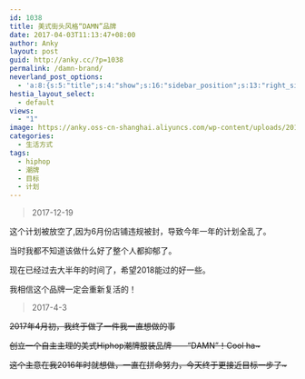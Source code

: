```yaml
---
id: 1038
title: 美式街头风格“DAMN”品牌
date: 2017-04-03T11:13:47+08:00
author: Anky
layout: post
guid: http://anky.cc/?p=1038
permalink: /damn-brand/
neverland_post_options:
  - 'a:8:{s:5:"title";s:4:"show";s:16:"sidebar_position";s:13:"right_sidebar";s:17:"post_format_video";s:0:"";s:21:"post_format_link_href";s:0:"";s:22:"post_format_link_title";s:0:"";s:22:"post_format_quote_text";s:0:"";s:24:"post_format_quote_author";s:0:"";s:17:"post_format_audio";s:0:"";}'
hestia_layout_select:
  - default
views:
  - "1"
image: https://anky.oss-cn-shanghai.aliyuncs.com/wp-content/uploads/2017/04/Damn.jpg
categories:
  - 生活方式
tags:
  - hiphop
  - 潮牌
  - 目标
  - 计划
---
```

> 2017-12-19

这个计划被放空了,因为6月份店铺违规被封，导致今年一年的计划全乱了。

当时我都不知道该做什么好了整个人都抑郁了。

现在已经过去大半年的时间了，希望2018能过的好一些。

我相信这个品牌一定会重新复活的！

> 2017-4-3

<del>2017年4月初，我终于做了一件我一直想做的事</del>

<del>创立一个自主主理的美式Hiphop潮牌服装品牌——“DAMN”！Cool ha~</del>

<del>这个主意在我2016年时就想做，一直在拼命努力，今天终于更接近目标一步了~</del>